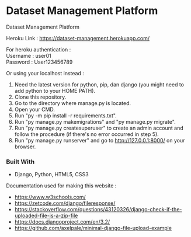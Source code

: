 # Dataset Management Platform
 
 Dataset Management Platform

 Heroku Link : https://dataset-management.herokuapp.com/
 
 For heroku authentication : <br />
 Username : user01 <br />
 Password : User123456789

 Or using your localhost instead :
 1. Need the latest version for python, pip, dan django (you might need to add python to your HOME PATH).
 2. Clone this repository.
 3. Go to the directory where manage.py is located.
 4. Open your CMD.
 5. Run "py -m pip install -r requirements.txt".
 6. Run "py manage.py makemigrations" and  "py manage.py migrate".
 7. Run "py manage.py createsuperuser" to create an admin account and follow the procedure (if there's no error occurred in step 5).
 8. Run "py manage.py runserver" and go to http://127.0.0.1:8000/ on your browser.

### Built With
* Django, Python, HTML5, CSS3

Documentation used for making this website :

* https://www.w3schools.com/
* https://zetcode.com/django/fileresponse/
* https://stackoverflow.com/questions/43120326/django-check-if-the-uploaded-file-is-a-zip-file
* https://docs.djangoproject.com/en/3.2/
* https://github.com/axelpale/minimal-django-file-upload-example
